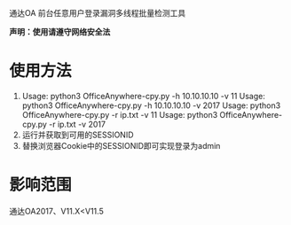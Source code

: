 通达OA 前台任意用户登录漏洞多线程批量检测工具

**声明：使用请遵守网络安全法**

# 使用方法
1. Usage: python3 OfficeAnywhere-cpy.py -h 10.10.10.10 -v 11
Usage: python3 OfficeAnywhere-cpy.py -h 10.10.10.10 -v 2017
Usage: python3 OfficeAnywhere-cpy.py -r ip.txt -v 11
Usage: python3 OfficeAnywhere-cpy.py -r ip.txt -v 2017
2. 运行并获取到可用的SESSIONID
3. 替换浏览器Cookie中的SESSIONID即可实现登录为admin

# 影响范围

通达OA2017、V11.X<V11.5

